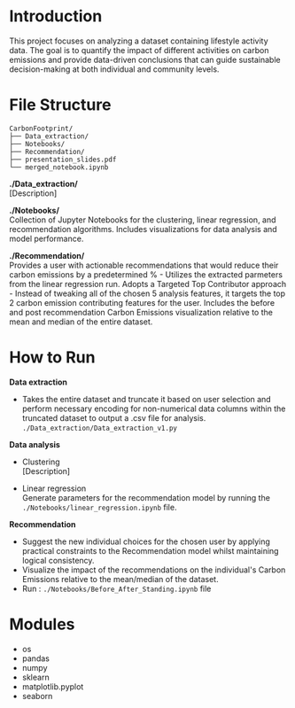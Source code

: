 # Introduction  
This project focuses on analyzing a dataset containing lifestyle activity data. The goal is to quantify the impact of different activities on carbon emissions and provide data-driven conclusions that can guide sustainable decision-making at both individual and community levels.

# File Structure
```
CarbonFootprint/
├── Data_extraction/
├── Notebooks/
├── Recommendation/
├── presentation_slides.pdf
└── merged_notebook.ipynb
```

**./Data_extraction/**  
[Description]

**./Notebooks/**  
Collection of Jupyter Notebooks for the clustering, linear regression, and recommendation algorithms.
Includes visualizations for data analysis and model performance.

**./Recommendation/**  
Provides a user with actionable recommendations that would reduce their carbon emissions by a predetermined % - Utilizes the extracted parmeters from the linear regression run. 
Adopts a Targeted Top Contributor approach - Instead of tweaking all of the chosen 5 analysis features, it targets the top 2 carbon emission contributing features for the user.
Includes the before and post recommendation Carbon Emissions visualization relative to the mean and median of the entire dataset.


# How to Run

**Data extraction**  
- Takes the entire dataset and truncate it based on user selection and perform necessary encoding for non-numerical data columns within the truncated dataset to output a .csv file for analysis.
<code>./Data_extraction/Data_extraction_v1.py</code> 

**Data analysis**  

- Clustering  
[Description]

- Linear regression  
Generate parameters for the recommendation model by running the <code>./Notebooks/linear_regression.ipynb</code> file.

**Recommendation**  
- Suggest the new individual choices for the chosen user by applying practical constraints to the Recommendation model whilst maintaining logical consistency.
- Visualize the impact of the recommendations on the individual's Carbon Emissions relative to the mean/median of the dataset.
- Run : <code>./Notebooks/Before_After_Standing.ipynb</code> file 

# Modules
- os
- pandas
- numpy
- sklearn
- matplotlib.pyplot
- seaborn
